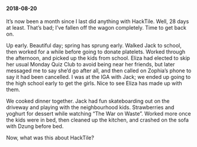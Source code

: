 #### 2018-08-20

It’s now been a month since I last did anything with HackTile. Well, 28 days at least. That’s bad; I’ve fallen off the wagon completely. Time to get back on.

Up early. Beautiful day; spring has sprung early. Walked Jack to school, then worked for a while before going to donate platelets. Worked through the afternoon, and picked up the kids from school. Eliza had elected to skip her usual Monday Quiz Club to avoid being near her friends, but later messaged me to say she’d go after all, and then called on Zophia’s phone to say it had been cancelled. I was at the IGA with Jack; we ended up going to the high school early to get the girls. Nice to see Eliza has made up with them.

We cooked dinner together. Jack had fun skateboarding out on the driveway and playing with the neighbourhood kids. Strawberries and yoghurt for dessert while watching “The War on Waste”. Worked more once the kids were in bed, then cleaned up the kitchen, and crashed on the sofa with Dzung before bed.

Now, what was this about HackTile?